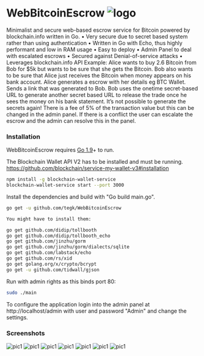 # WebBitcoinEscrow ![logo](https://en.bitcoin.it/w/images/en/f/fd/BC_nBG_64px.png)
Minimalist and secure web-based escrow service for Bitcoin powered by blockchain.info written in Go.
•	Very secure due to secret based system rather than using authentication
•	Written in Go with Echo, thus highly performant and low in RAM usage
•	Easy to deploy
•	Admin Panel to deal with escalated escrows
•	Secured against Denial-of-service attacks
•	Leverages blockchain.info API
Example:
Alice wants to buy 2.6 Bitcoin from Bob for $5k but wants to be sure that she gets the Bitcoin. Bob also wants to be sure that Alice just receives the Bitcoin when money appears on his bank account.
Alice generates a escrow with her details eg BTC Wallet. Sends a link that was generated to Bob. Bob uses the onetime secret-based URL to generate another secret based URL to release the trade once he sees the money on his bank statement. It’s not possible to generate the secrets again!
There is a fee of 5% of the transaction value but this can be changed in the admin panel. If there is a conflict the user can escalate the escrow and the admin can resolve this in the panel.



### Installation
WebBitcoinEscrow requires [Go 1.9](https://golang.org/dl/)+ to run.

The Blockchain Wallet API V2 has to be installed and must be running.
https://github.com/blockchain/service-my-wallet-v3#installation
```sh
npm install -g blockchain-wallet-service
blockchain-wallet-service start --port 3000
```

Install the dependencies and build with "Go build main.go".

```sh
go get -u github.com/tegk/WebBitcoinEscrow

You might have to install them:

go get github.com/didip/tollbooth
go get github.com/didip/tollbooth_echo
go get github.com/jinzhu/gorm
go get github.com/jinzhu/gorm/dialects/sqlite
go get github.com/labstack/echo
go get github.com/rs/xid
go get golang.org/x/crypto/bcrypt
go get -u github.com/tidwall/gjson
```
Run with admin rights as this binds port 80:
```sh
sudo ./main
```
To configure the application login into the admin panel at http://localhost/admin with user and password "Admin" and change the settings.

### Screenshots
![pic1](https://raw.githubusercontent.com/tegk/WebBitcoinEscrow/master/1.jpg)
![pic1](https://raw.githubusercontent.com/tegk/WebBitcoinEscrow/master/2.jpg)
![pic1](https://raw.githubusercontent.com/tegk/WebBitcoinEscrow/master/3.jpg)
![pic1](https://raw.githubusercontent.com/tegk/WebBitcoinEscrow/master/4.jpg)
![pic1](https://raw.githubusercontent.com/tegk/WebBitcoinEscrow/master/5.jpg)
![pic1](https://raw.githubusercontent.com/tegk/WebBitcoinEscrow/master/6.jpg)
![pic1](https://raw.githubusercontent.com/tegk/WebBitcoinEscrow/master/7.jpg)
